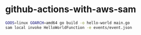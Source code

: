 # github-actions-with-aws-sam

```bash
GOOS=linux GOARCH=amd64 go build -o hello-world main.go
sam local invoke HelloWorldFunction -e events/event.json
```
